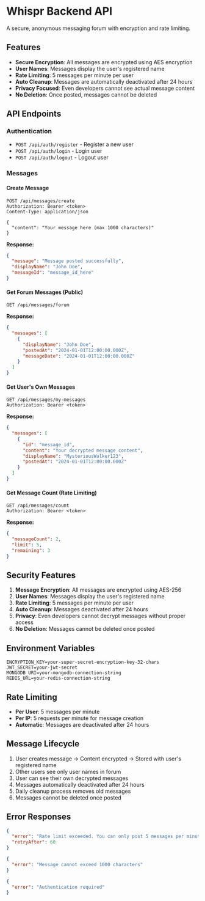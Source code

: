 # Whispr Backend API

A secure, anonymous messaging forum with encryption and rate limiting.

## Features

- **Secure Encryption**: All messages are encrypted using AES encryption
- **User Names**: Messages display the user's registered name
- **Rate Limiting**: 5 messages per minute per user
- **Auto Cleanup**: Messages are automatically deactivated after 24 hours
- **Privacy Focused**: Even developers cannot see actual message content
- **No Deletion**: Once posted, messages cannot be deleted

## API Endpoints

### Authentication
- `POST /api/auth/register` - Register a new user
- `POST /api/auth/login` - Login user
- `POST /api/auth/logout` - Logout user

### Messages

#### Create Message
```
POST /api/messages/create
Authorization: Bearer <token>
Content-Type: application/json

{
  "content": "Your message here (max 1000 characters)"
}
```

**Response:**
```json
{
  "message": "Message posted successfully",
  "displayName": "John Doe",
  "messageId": "message_id_here"
}
```

#### Get Forum Messages (Public)
```
GET /api/messages/forum
```

**Response:**
```json
{
  "messages": [
    {
      "displayName": "John Doe",
      "postedAt": "2024-01-01T12:00:00.000Z",
      "messageDate": "2024-01-01T12:00:00.000Z"
    }
  ]
}
```

#### Get User's Own Messages
```
GET /api/messages/my-messages
Authorization: Bearer <token>
```

**Response:**
```json
{
  "messages": [
    {
      "id": "message_id",
      "content": "Your decrypted message content",
      "displayName": "MysteriousWalker123",
      "postedAt": "2024-01-01T12:00:00.000Z"
    }
  ]
}
```



#### Get Message Count (Rate Limiting)
```
GET /api/messages/count
Authorization: Bearer <token>
```

**Response:**
```json
{
  "messageCount": 2,
  "limit": 5,
  "remaining": 3
}
```



## Security Features

1. **Message Encryption**: All messages are encrypted using AES-256
2. **User Names**: Messages display the user's registered name
3. **Rate Limiting**: 5 messages per minute per user
4. **Auto Cleanup**: Messages deactivated after 24 hours
5. **Privacy**: Even developers cannot decrypt messages without proper access
6. **No Deletion**: Messages cannot be deleted once posted

## Environment Variables

```env
ENCRYPTION_KEY=your-super-secret-encryption-key-32-chars
JWT_SECRET=your-jwt-secret
MONGODB_URI=your-mongodb-connection-string
REDIS_URL=your-redis-connection-string
```

## Rate Limiting

- **Per User**: 5 messages per minute
- **Per IP**: 5 requests per minute for message creation
- **Automatic**: Messages are deactivated after 24 hours

## Message Lifecycle

1. User creates message → Content encrypted → Stored with user's registered name
2. Other users see only user names in forum
3. User can see their own decrypted messages
4. Messages automatically deactivated after 24 hours
5. Daily cleanup process removes old messages
6. Messages cannot be deleted once posted

## Error Responses

```json
{
  "error": "Rate limit exceeded. You can only post 5 messages per minute.",
  "retryAfter": 60
}
```

```json
{
  "error": "Message cannot exceed 1000 characters"
}
```

```json
{
  "error": "Authentication required"
}
``` 